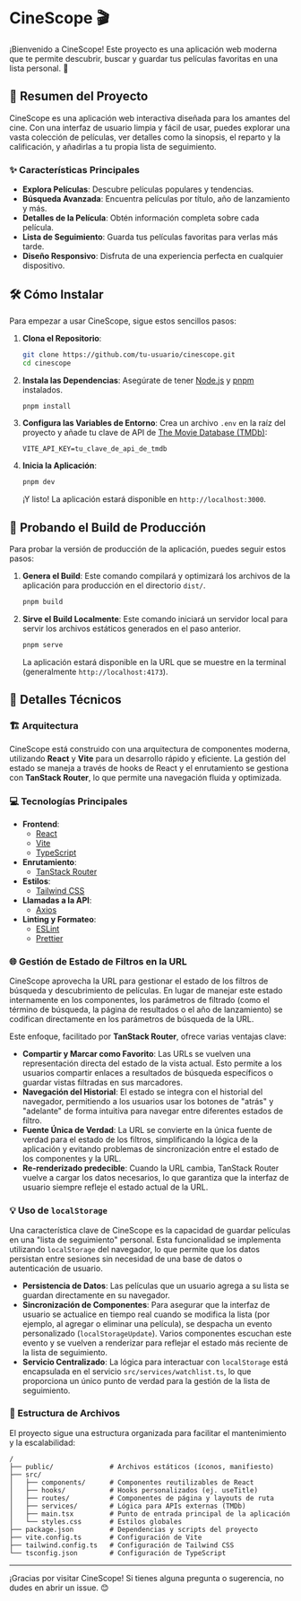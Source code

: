 # CineScope 🎬

¡Bienvenido a CineScope! Este proyecto es una aplicación web moderna que te permite descubrir, buscar y guardar tus películas favoritas en una lista personal. 🍿

## 🚀 Resumen del Proyecto

CineScope es una aplicación web interactiva diseñada para los amantes del cine. Con una interfaz de usuario limpia y fácil de usar, puedes explorar una vasta colección de películas, ver detalles como la sinopsis, el reparto y la calificación, y añadirlas a tu propia lista de seguimiento.

### ✨ Características Principales

- **Explora Películas**: Descubre películas populares y tendencias.
- **Búsqueda Avanzada**: Encuentra películas por título, año de lanzamiento y más.
- **Detalles de la Película**: Obtén información completa sobre cada película.
- **Lista de Seguimiento**: Guarda tus películas favoritas para verlas más tarde.
- **Diseño Responsivo**: Disfruta de una experiencia perfecta en cualquier dispositivo.

## 🛠️ Cómo Instalar

Para empezar a usar CineScope, sigue estos sencillos pasos:

1. **Clona el Repositorio**:

   ```bash
   git clone https://github.com/tu-usuario/cinescope.git
   cd cinescope
   ```

2. **Instala las Dependencias**:
   Asegúrate de tener [Node.js](https://nodejs.org/) y [pnpm](https://pnpm.io/) instalados.

   ```bash
   pnpm install
   ```

3. **Configura las Variables de Entorno**:
   Crea un archivo `.env` en la raíz del proyecto y añade tu clave de API de [The Movie Database (TMDb)](https://www.themoviedb.org/):

   ```
   VITE_API_KEY=tu_clave_de_api_de_tmdb
   ```

4. **Inicia la Aplicación**:

   ```bash
   pnpm dev
   ```

   ¡Y listo! La aplicación estará disponible en `http://localhost:3000`.

## 🚀 Probando el Build de Producción

Para probar la versión de producción de la aplicación, puedes seguir estos pasos:

1. **Genera el Build**:
   Este comando compilará y optimizará los archivos de la aplicación para producción en el directorio `dist/`.

   ```bash
   pnpm build
   ```

2. **Sirve el Build Localmente**:
   Este comando iniciará un servidor local para servir los archivos estáticos generados en el paso anterior.

   ```bash
   pnpm serve
   ```

   La aplicación estará disponible en la URL que se muestre en la terminal (generalmente `http://localhost:4173`).

## 🔧 Detalles Técnicos

### 🏗️ Arquitectura

CineScope está construido con una arquitectura de componentes moderna, utilizando **React** y **Vite** para un desarrollo rápido y eficiente. La gestión del estado se maneja a través de hooks de React y el enrutamiento se gestiona con **TanStack Router**, lo que permite una navegación fluida y optimizada.

### 💻 Tecnologías Principales

- **Frontend**:
  - [React](https://reactjs.org/)
  - [Vite](https://vitejs.dev/)
  - [TypeScript](https://www.typescriptlang.org/)
- **Enrutamiento**:
  - [TanStack Router](https://tanstack.com/router/)
- **Estilos**:
  - [Tailwind CSS](https://tailwindcss.com/)
- **Llamadas a la API**:
  - [Axios](https://axios-http.com/)
- **Linting y Formateo**:
  - [ESLint](https://eslint.org/)
  - [Prettier](https://prettier.io/)

### 🌐 Gestión de Estado de Filtros en la URL

CineScope aprovecha la URL para gestionar el estado de los filtros de búsqueda y descubrimiento de películas. En lugar de manejar este estado internamente en los componentes, los parámetros de filtrado (como el término de búsqueda, la página de resultados o el año de lanzamiento) se codifican directamente en los parámetros de búsqueda de la URL.

Este enfoque, facilitado por **TanStack Router**, ofrece varias ventajas clave:

- **Compartir y Marcar como Favorito**: Las URLs se vuelven una representación directa del estado de la vista actual. Esto permite a los usuarios compartir enlaces a resultados de búsqueda específicos o guardar vistas filtradas en sus marcadores.
- **Navegación del Historial**: El estado se integra con el historial del navegador, permitiendo a los usuarios usar los botones de "atrás" y "adelante" de forma intuitiva para navegar entre diferentes estados de filtro.
- **Fuente Única de Verdad**: La URL se convierte en la única fuente de verdad para el estado de los filtros, simplificando la lógica de la aplicación y evitando problemas de sincronización entre el estado de los componentes y la URL.
- **Re-renderizado predecible**: Cuando la URL cambia, TanStack Router vuelve a cargar los datos necesarios, lo que garantiza que la interfaz de usuario siempre refleje el estado actual de la URL.

### 💡 Uso de `localStorage`

Una característica clave de CineScope es la capacidad de guardar películas en una "lista de seguimiento" personal. Esta funcionalidad se implementa utilizando `localStorage` del navegador, lo que permite que los datos persistan entre sesiones sin necesidad de una base de datos o autenticación de usuario.

- **Persistencia de Datos**: Las películas que un usuario agrega a su lista se guardan directamente en su navegador.
- **Sincronización de Componentes**: Para asegurar que la interfaz de usuario se actualice en tiempo real cuando se modifica la lista (por ejemplo, al agregar o eliminar una película), se despacha un evento personalizado (`localStorageUpdate`). Varios componentes escuchan este evento y se vuelven a renderizar para reflejar el estado más reciente de la lista de seguimiento.
- **Servicio Centralizado**: La lógica para interactuar con `localStorage` está encapsulada en el servicio `src/services/watchlist.ts`, lo que proporciona un único punto de verdad para la gestión de la lista de seguimiento.

### 📂 Estructura de Archivos

El proyecto sigue una estructura organizada para facilitar el mantenimiento y la escalabilidad:

```
/
├── public/              # Archivos estáticos (íconos, manifiesto)
├── src/
│   ├── components/      # Componentes reutilizables de React
│   ├── hooks/           # Hooks personalizados (ej. useTitle)
│   ├── routes/          # Componentes de página y layouts de ruta
│   ├── services/        # Lógica para APIs externas (TMDb)
│   ├── main.tsx         # Punto de entrada principal de la aplicación
│   └── styles.css       # Estilos globales
├── package.json         # Dependencias y scripts del proyecto
├── vite.config.ts       # Configuración de Vite
├── tailwind.config.ts   # Configuración de Tailwind CSS
└── tsconfig.json        # Configuración de TypeScript
```

---

¡Gracias por visitar CineScope! Si tienes alguna pregunta o sugerencia, no dudes en abrir un issue. 😊
